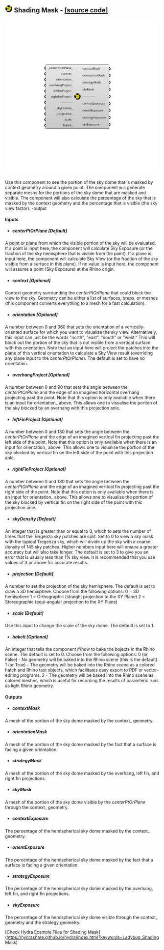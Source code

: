 ## ![](../../images/icons/Shading_Mask.png) Shading Mask - [[source code]](https://github.com/mostaphaRoudsari/ladybug/tree/master/src/Ladybug_Shading%20Mask.py)

![](../../images/components/Shading_Mask.png)

Use this component to see the portion of the sky dome that is masked by context geometry around a given point.
 The component will generate separate meshs for the portions of the sky dome that are masked and visible.
 The component will also calculate the percentage of the sky that is masked by the context geometry and the percentage that is visible (the sky view factor).
 -output
 

#### Inputs
* ##### centerPtOrPlane [Default]
A point or plane from which the visible portion of the sky will be evaluated.  If a point is input here, the component will calculate Sky Exposure (or the fraction of the sky hemisphere that is visible from the point).  If a plane is input here, the component will calculate Sky View (or the fraction of the sky visible from a surface in this plane).  If no value is input here, the component will assume a point (Sky Exposure) at the Rhino origin.
* ##### context [Optional]
Context geometry surrounding the _centerPtOrPlane_ that could block the view to the sky.  Geometry can be either a list of surfaces, breps, or meshes (this component converts everything to a mesh for a fast calculation).
* ##### orientation [Optional]
A number between 0 and 360 that sets the orientation of a vertically-oriented surface for which you want to visualize the sky view.  Alternatively, this input can just be the words "north", "east", "south" or "west."  This will block out the portion of the sky that is not visible from a vertical surface with this orientation. Note that an input here will project the patches into the plane of this vertical orientation to calculate a Sky View result (overriding any plane input to the _centerPtOrPlane_).  The default is set to have no orientation.
* ##### overhangProject [Optional]
A number between 0 and 90 that sets the angle between the _centerPtOrPlane_ and the edge of an imagined horizontal overhang projecting past the point.  Note that this option is only available when there is an input for orientation_ above. This allows one to visualise the portion of the sky blocked by an overhang with this projection anle.
* ##### leftFinProject [Optional]
A number between 0 and 180 that sets the angle between the _centerPtOrPlane_ and the edge of an imagined vertical fin projecting past the left side of the point.  Note that this option is only available when there is an input for orientation_ above. This allows one to visualise the portion of the sky blocked by vertical fin on the left side of the point with this projection anle.
* ##### rightFinProject [Optional]
A number between 0 and 180 that sets the angle between the _centerPtOrPlane_ and the edge of an imagined vertical fin projecting past the right side of the point.  Note that this option is only available when there is an input for orientation_ above. This allows one to visualise the portion of the sky blocked by vertical fin on the right side of the point with this projection anle.
* ##### skyDensity [Default]
An integer that is greater than or equal to 0, which to sets the number of times that the Tergenza sky patches are split.  Set to 0 to view a sky mask with the typical Tregenza sky, which will divide up the sky with a coarse density of 145 sky patches.  Higher numbers input here will ensure a greater accuracy but will also take longer. The default is set to 3 to give you an error that is usually less than 1% sky view.  It is recommended that you use values of 3 or above for accurate results.
* ##### projection [Default]
A number to set the projection of the sky hemisphere.  The default is set to draw a 3D hemisphere.  Choose from the following options:
 0 = 3D hemisphere
 1 = Orthographic (straight projection to the XY Plane)
 2 = Stereographic (equi-angular projection to the XY Plane)
* ##### scale [Default]
Use this input to change the scale of the sky dome.  The default is set to 1.
* ##### bakeIt [Optional]
An integer that tells the component if/how to bake the bojects in the Rhino scene.  The default is set to 0.  Choose from the following options:
 0 (or False) - No geometry will be baked into the Rhino scene (this is the default).
 1 (or True) - The geometry will be baked into the Rhino scene as a colored hatch and Rhino text objects, which facilitates easy export to PDF or vector-editing programs.
 2 - The geometry will be baked into the Rhino scene as colored meshes, which is useful for recording the results of paramteric runs as light Rhino geometry.

#### Outputs
* ##### contextMask
A mesh of the portion of the sky dome masked by the context_ geometry.
* ##### orientationMask
A mesh of the portion of the sky dome masked by the fact that a surface is facing a given orientation.
* ##### strategyMask
A mesh of the portion of the sky dome masked by the overhang, left fin, and right fin projections.
* ##### skyMask
A mesh of the portion of the sky dome visible by the _centerPtOrPlane_ through the context_ geometry.
* ##### contextExposure
The percentage of the hemispherical sky dome masked by the context_ geometry.
* ##### orientExposure
The percentage of the hemispherical sky dome masked by the fact that a surface is facing a given orientation.
* ##### strategyExposure
The percentage of the hemispherical sky dome masked by the overhang, left fin, and right fin projections.
* ##### skyExposure
The percentage of the hemispherical sky dome visible through the context_ geometry and the strategy geometry.


[Check Hydra Example Files for Shading Mask](https://hydrashare.github.io/hydra/index.html?keywords=Ladybug_Shading Mask)